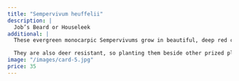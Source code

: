 ```yaml
---
title: "Sempervivum heuffelii"
description: |
  Job’s Beard or Houseleek
additional: |
  These evergreen monocarpic Sempervivums grow in beautiful, deep red clusters and have touches of green on the edges. Its thick leaves sustain it through long periods of drought.

  They are also deer resistant, so planting them beside other prized plants can help deter them from being eaten.
image: "/images/card-5.jpg"
price: 35
---
```

